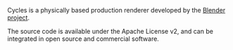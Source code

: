 Cycles is a physically based production renderer developed by the [Blender project](https://www.blender.org).

The source code is available under the Apache License v2, and can be integrated in open source and commercial software.
